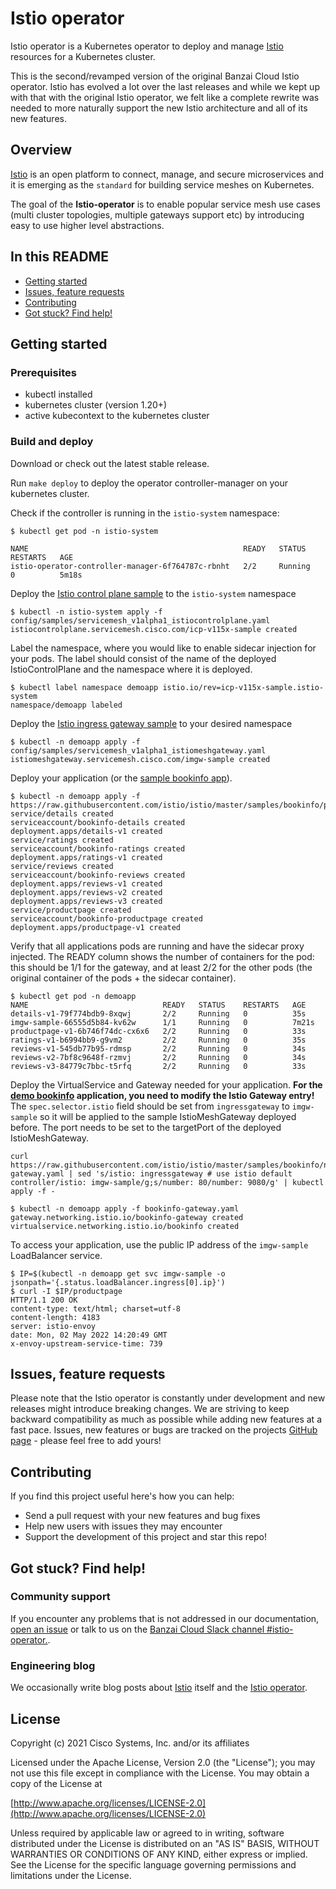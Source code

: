 # Istio operator

Istio operator is a Kubernetes operator to deploy and manage [Istio](https://istio.io/) resources for a Kubernetes cluster.

This is the second/revamped version of the original Banzai Cloud Istio operator.
Istio has evolved a lot over the last releases and while we kept up with that with the original Istio operator, we felt like a complete rewrite was needed to more naturally support the new Istio architecture and all of its new features.

## Overview

[Istio](https://istio.io/) is an open platform to connect, manage, and secure microservices and it is emerging as the `standard` for building service meshes on Kubernetes.

The goal of the **Istio-operator** is to enable popular service mesh use cases (multi cluster topologies, multiple gateways support etc) by introducing easy to use higher level abstractions.

## In this README

- [Getting started](#getting-started)
- [Issues, feature requests](#issues-feature-requests)
- [Contributing](#contributing)
- [Got stuck? Find help!](#got-stuck-find-help)

## Getting started

### Prerequisites
- kubectl installed
- kubernetes cluster (version 1.20+)
- active kubecontext to the kubernetes cluster

###  Build and deploy
Download or check out the latest stable release.

Run `make deploy` to deploy the operator controller-manager on your kubernetes cluster.

Check if the controller is running in the `istio-system` namespace:
```
$ kubectl get pod -n istio-system

NAME                                                READY   STATUS    RESTARTS   AGE
istio-operator-controller-manager-6f764787c-rbnht   2/2     Running   0          5m18s
```

Deploy the [Istio control plane sample](config/samples/servicemesh_v1alpha1_istiocontrolplane.yaml) to the `istio-system` namespace
```
$ kubectl -n istio-system apply -f config/samples/servicemesh_v1alpha1_istiocontrolplane.yaml
istiocontrolplane.servicemesh.cisco.com/icp-v115x-sample created
```

Label the namespace, where you would like to enable sidecar injection for your pods. The label should consist of the name of the deployed IstioControlPlane and the namespace where it is deployed.
```
$ kubectl label namespace demoapp istio.io/rev=icp-v115x-sample.istio-system
namespace/demoapp labeled
```

Deploy the [Istio ingress gateway sample](config/samples/servicemesh_v1alpha1_istiomeshgateway.yaml) to your desired namespace
```
$ kubectl -n demoapp apply -f config/samples/servicemesh_v1alpha1_istiomeshgateway.yaml
istiomeshgateway.servicemesh.cisco.com/imgw-sample created
```

Deploy your application (or the [sample bookinfo app](https://raw.githubusercontent.com/istio/istio/master/samples/bookinfo/platform/kube/bookinfo.yaml)).
```
$ kubectl -n demoapp apply -f https://raw.githubusercontent.com/istio/istio/master/samples/bookinfo/platform/kube/bookinfo.yaml
service/details created
serviceaccount/bookinfo-details created
deployment.apps/details-v1 created
service/ratings created
serviceaccount/bookinfo-ratings created
deployment.apps/ratings-v1 created
service/reviews created
serviceaccount/bookinfo-reviews created
deployment.apps/reviews-v1 created
deployment.apps/reviews-v2 created
deployment.apps/reviews-v3 created
service/productpage created
serviceaccount/bookinfo-productpage created
deployment.apps/productpage-v1 created
```

Verify that all applications pods are running and have the sidecar proxy injected. The READY column shows the number of containers for the pod: this should be 1/1 for the gateway, and at least 2/2 for the other pods (the original container of the pods + the sidecar container).
```
$ kubectl get pod -n demoapp
NAME                              READY   STATUS    RESTARTS   AGE
details-v1-79f774bdb9-8xqwj       2/2     Running   0          35s
imgw-sample-66555d5b84-kv62w      1/1     Running   0          7m21s
productpage-v1-6b746f74dc-cx6x6   2/2     Running   0          33s
ratings-v1-b6994bb9-g9vm2         2/2     Running   0          35s
reviews-v1-545db77b95-rdmsp       2/2     Running   0          34s
reviews-v2-7bf8c9648f-rzmvj       2/2     Running   0          34s
reviews-v3-84779c7bbc-t5rfq       2/2     Running   0          33s
```

Deploy the VirtualService and Gateway needed for your application.
**For the [demo bookinfo](https://raw.githubusercontent.com/istio/istio/master/samples/bookinfo/networking/bookinfo-gateway.yaml) application, you need to modify the Istio Gateway entry!** The `spec.selector.istio` field should be set from `ingressgateway` to `imgw-sample` so it will be applied to the sample IstioMeshGateway deployed before. The port needs to be set to the targetPort of the deployed IstioMeshGateway.
```
curl https://raw.githubusercontent.com/istio/istio/master/samples/bookinfo/networking/bookinfo-gateway.yaml | sed 's/istio: ingressgateway # use istio default controller/istio: imgw-sample/g;s/number: 80/number: 9080/g' | kubectl apply -f -
```
```
$ kubectl -n demoapp apply -f bookinfo-gateway.yaml
gateway.networking.istio.io/bookinfo-gateway created
virtualservice.networking.istio.io/bookinfo created
```

To access your application, use the public IP address of the `imgw-sample` LoadBalancer service.
```
$ IP=$(kubectl -n demoapp get svc imgw-sample -o jsonpath='{.status.loadBalancer.ingress[0].ip}')
$ curl -I $IP/productpage
HTTP/1.1 200 OK
content-type: text/html; charset=utf-8
content-length: 4183
server: istio-envoy
date: Mon, 02 May 2022 14:20:49 GMT
x-envoy-upstream-service-time: 739
```
## Issues, feature requests

Please note that the Istio operator is constantly under development and new releases might introduce breaking changes.
We are striving to keep backward compatibility as much as possible while adding new features at a fast pace.
Issues, new features or bugs are tracked on the projects [GitHub page](https://github.com/banzaicloud/istio-operator/issues) - please feel free to add yours!

## Contributing

If you find this project useful here's how you can help:

- Send a pull request with your new features and bug fixes
- Help new users with issues they may encounter
- Support the development of this project and star this repo!

## Got stuck? Find help!

### Community support

If you encounter any problems that is not addressed in our documentation, [open an issue](https://github.com/banzaicloud/istio-operator/issues) or talk to us on the [Banzai Cloud Slack channel #istio-operator.](https://pages.banzaicloud.com/invite-slack).

### Engineering blog

We occasionally write blog posts about [Istio](https://ciscotechblog.com/tags/istio/) itself and the [Istio operator](https://ciscotechblog.com/tags/istio-operator/).

## License

Copyright (c) 2021 Cisco Systems, Inc. and/or its affiliates

Licensed under the Apache License, Version 2.0 (the "License");
you may not use this file except in compliance with the License.
You may obtain a copy of the License at

[http://www.apache.org/licenses/LICENSE-2.0](http://www.apache.org/licenses/LICENSE-2.0)

Unless required by applicable law or agreed to in writing, software
distributed under the License is distributed on an "AS IS" BASIS,
WITHOUT WARRANTIES OR CONDITIONS OF ANY KIND, either express or implied.
See the License for the specific language governing permissions and
limitations under the License.
